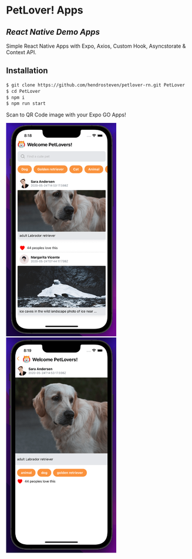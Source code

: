 # PetLover! Apps
## _React Native Demo Apps_
Simple React Native Apps with Expo, Axios, Custom Hook, Asyncstorate & Context API.

## Installation

```sh
$ git clone https://github.com/hendrosteven/petlover-rn.git PetLover
$ cd PetLover
$ npm i
$ npm run start
```
Scan to QR Code image with your Expo GO Apps!
<div style="flex-row">
  <img src="https://github.com/hendrosteven/petlover-rn/blob/main/screen-01.png" width="300">
  <img src="https://github.com/hendrosteven/petlover-rn/blob/main/screen-02.png" width="300">
</div>

